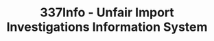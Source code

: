 ---
layout: default
bigquery: https://console.cloud.google.com/bigquery?p=patents-public-data&d=usitc_investigations&page=dataset&project=sheets-management-319211
citation: US International Trade Commission 337Info Unfair Import Investigations Information
  System
contributors: US International Trade Comission
cost: None
description: US International Trade Commission 337Info Unfair Import Investigations
  Information System contains data on investigations done under Section 337. Section
  337 declares the infringement of certain statutory intellectual property rights
  and other forms of unfair competition in import trade to be unlawful practices.
  Most Section 337 investigations involve allegations of patent or registered trademark
  infringement.
documentation: FAQ and tutorial available on the site
last_edit: Mon, 04 Apr 2022 19:10:40 GMT
location: https://pubapps2.usitc.gov/337external/
maintained_by: US International Trade Comission
schema_fields: '[''ouiiParticipation'', ''id'', ''startDateMarkmanHearing'', ''complainant'',
  ''dateCreated'', ''respondent'', ''teoIdIssueDate'', ''gcAttorney'', ''trademarkNumbers'',
  ''aljAssigned'', ''actualEndDateEvidHear'', ''teoProceedingInvolved'', ''ouiiAttorney'',
  ''dateOfPublicationFrNotice'', ''finalDetViolation'', ''scheduledEndDateEvidHear'',
  ''actualStartDateEvidHear'', ''issueDateOtherNonFinal'', ''publication_number'',
  ''invUnfairAct'', ''currentActiveALJ'', ''patentNumbers'', ''teoReliefGranted'',
  ''internalRemand'', ''markmanHearing'', ''scheduledStartDateEvidHear'', ''copyrightNumbers'',
  ''dateComplaintFiled'', ''investigationType'', ''lastUpdated'', ''htsNumbers'',
  ''investigationTermDate'', ''targetDate'', ''teoIdDueDate'', ''endDateMarkmanHearing'',
  ''finalDetNoViolation'', ''docketNo'', ''finalIdOnViolationIssue'', ''finalIdOnViolationDue'',
  ''investigationNo'', ''reportingRequirements'', ''currentStatus'', ''title'', ''patentNumber'',
  ''cafcAppeals'']'
shortname: unfair_import_investigations
tags:
- import
- legal
- trade
timeframe: 2008-2021 (prior to 2008 downloadable as a JSON file)
title: 337Info - Unfair Import Investigations Information System
uuid: 2721f5ec-e599-4890-9265-9706719fc71e
---